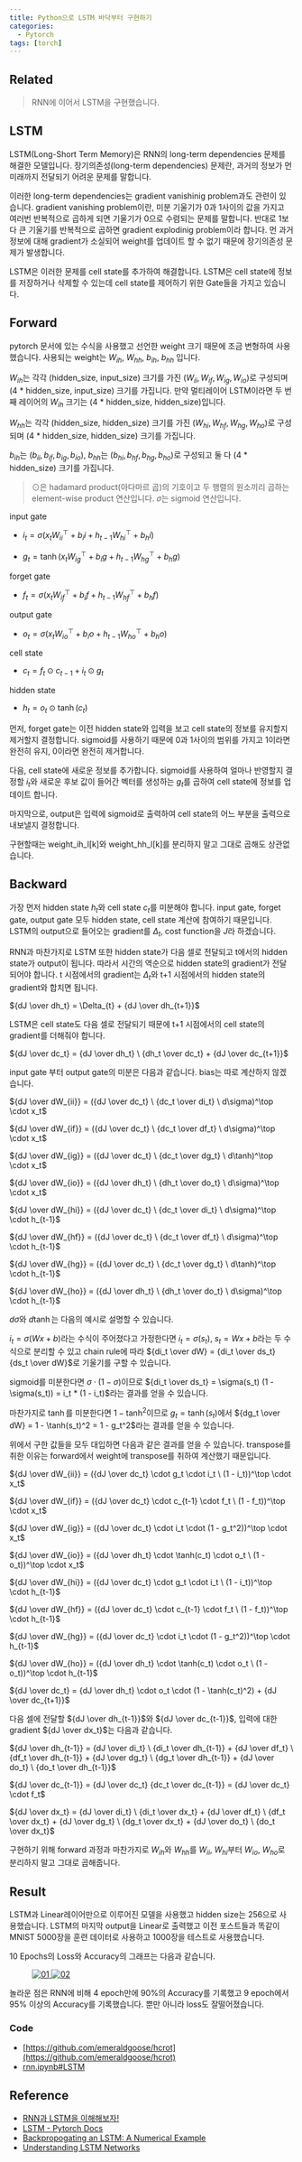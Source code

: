 ```yaml
---
title: Python으로 LSTM 바닥부터 구현하기
categories:
  - Pytorch
tags: [torch]
---
```

## Related
> RNN에 이어서 LSTM을 구현했습니다.

## LSTM
LSTM(Long-Short Term Memory)은 RNN의 long-term dependencies 문제를 해결한 모델입니다. 장기의존성(long-term dependencies) 문제란, 과거의 정보가 먼 미래까지 전달되기 어려운 문제를 말합니다. 

이러한 long-term dependencies는 gradient vanishinig problem과도 관련이 있습니다. gradient vanishing problem이란, 미분 기울기가 0과 1사이의 값을 가지고 여러번 반복적으로 곱하게 되면 기울기가 0으로 수렴되는 문제를 말합니다. 반대로 1보다 큰 기울기를 반복적으로 곱하면 gradient explodinig problem이라 합니다. 먼 과거 정보에 대해 gradient가 소실되어 weight를 업데이트 할 수 없기 때문에 장기의존성 문제가 발생합니다.

LSTM은 이러한 문제를 cell state를 추가하여 해결합니다. LSTM은 cell state에 정보를 저장하거나 삭제할 수 있는데 cell state를 제어하기 위한 Gate들을 가지고 있습니다.

## Forward
pytorch 문서에 있는 수식을 사용했고 선언한 weight 크기 때문에 조금 변형하여 사용했습니다. 사용되는 weight는 $W_{ih},\ W_{hh},\ b_{ih},\ b_{hh}$ 입니다.

$W_{ih}$는 각각 (hidden_size, input_size) 크기를 가진 ($W_{ii}, W_{if}, W_{ig}, W_{io}$)로 구성되며 (4 * hidden_size, input_size) 크기를 가집니다. 만약 멀티레이어 LSTM이라면 두 번째 레이어의 $W_{ih}$ 크기는 (4 * hidden_size, hidden_size)입니다.

$W_{hh}$는 각각 (hidden_size, hidden_size) 크기를 가진 ($W_{hi}, W_{hf}, W_{hg}, W_{ho}$)로 구성되며 (4 * hidden_size, hidden_size) 크기를 가집니다.

$b_{ih}$는 ($b_{ii}, b_{if}, b_{ig}, b_{io}$), $b_{hh}$는 ($b_{hi}, b_{hf}, b_{hg}, b_{ho}$)로 구성되고 둘 다 (4 * hidden_size) 크기를 가집니다. 

> $\odot$은 hadamard product(아다마르 곱)의 기호이고 두 행렬의 원소끼리 곱하는 element-wise product 연산입니다. $\sigma$는 sigmoid 연산입니다.

input gate 

- $i_t = \sigma(x_t W_{ii}^\top + b_ii + h_{t-1} W_{hi}^\top + b_hi)$

- $g_t = \tanh(x_t W_{ig}^\top + b_ig + h_{t-1} W_{hg}^\top + b_hg)$

forget gate 

- $f_t = \sigma(x_t W_{if}^\top + b_if + h_{t-1} W_{hf}^\top + b_hf)$

output gate 

- $o_t = \sigma(x_t W_{io}^\top + b_io + h_{t-1} W_{ho}^\top + b_ho)$

cell state 

- $c_t = f_t \odot c_{t-1} + i_t \odot g_t$

hidden state 

- $h_t = o_t \odot \tanh(c_t)$  

먼저, forget gate는 이전 hidden state와 입력을 보고 cell state의 정보를 유지할지 제거할지 결정합니다. sigmoid를 사용하기 때문에 0과 1사이의 범위를 가지고 1이라면 완전히 유지, 0이라면 완전히 제거합니다.

다음, cell state에 새로운 정보를 추가합니다. sigmoid를 사용하여 얼마나 반영할지 결정할 $i_t$와 새로운 후보 값이 들어간 벡터를 생성하는 $g_t$를 곱하여 cell state에 정보를 업데이트 합니다.

마지막으로, output은 입력에 sigmoid로 출력하여 cell state의 어느 부분을 출력으로 내보낼지 결정합니다.

<script src="https://gist.github.com/emeraldgoose/09c0a19d39acd7e8fbc740263a26c02e.js"></script>

구현할때는 weight_ih_l[k]와 weight_hh_l[k]를 분리하지 말고 그대로 곱해도 상관없습니다.

## Backward
가장 먼저 hidden state $h_t$와 cell state $c_t$를 미분해야 합니다. input gate, forget gate, output gate 모두 hidden state, cell state 계산에 참여하기 때문입니다. LSTM의 output으로 들어오는 gradient를 $\Delta_{t}$, cost function을 $J$라 하겠습니다.

RNN과 마찬가지로 LSTM 또한 hidden state가 다음 셀로 전달되고 t에서의 hidden state가 output이 됩니다. 따라서 시간의 역순으로 hidden state의 gradient가 전달되어야 합니다. t 시점에서의 gradient는 $\Delta_{t}$와 t+1 시점에서의 hidden state의 gradient와 합치면 됩니다.

${dJ \over dh_t} = \Delta_{t} + {dJ \over dh_{t+1}}$  

LSTM은 cell state도 다음 셀로 전달되기 때문에 t+1 시점에서의 cell state의 gradient를 더해줘야 합니다.

${dJ \over dc_t} = {dJ \over dh_t} \ {dh_t \over dc_t} + {dJ \over dc_{t+1}}$

input gate 부터 output gate의 미분은 다음과 같습니다. bias는 따로 계산하지 않겠습니다.  

${dJ \over dW_{ii}} = ({dJ \over dc_t} \ {dc_t \over di_t} \ d\sigma)^\top \cdot x_t$

${dJ \over dW_{if}} = ({dJ \over dc_t} \ {dc_t \over df_t} \ d\sigma)^\top \cdot x_t$  

${dJ \over dW_{ig}} = ({dJ \over dc_t} \ {dc_t \over dg_t} \ d\tanh)^\top \cdot x_t$  

${dJ \over dW_{io}} = ({dJ \over dh_t} \ {dh_t \over do_t} \ d\sigma)^\top \cdot x_t$  

${dJ \over dW_{hi}} = ({dJ \over dc_t} \ {dc_t \over di_t} \ d\sigma)^\top \cdot h_{t-1}$  

${dJ \over dW_{hf}} = ({dJ \over dc_t} \ {dc_t \over df_t} \ d\sigma)^\top \cdot h_{t-1}$  

${dJ \over dW_{hg}} = ({dJ \over dc_t} \ {dc_t \over dg_t} \ d\tanh)^\top \cdot h_{t-1}$  

${dJ \over dW_{ho}} = ({dJ \over dh_t} \ {dh_t \over do_t} \ d\sigma)^\top \cdot h_{t-1}$  

$d\sigma$와 $d\tanh$는 다음의 예시로 설명할 수 있습니다.

$i_t = \sigma(Wx+b)$라는 수식이 주어졌다고 가정한다면 $i_t = \sigma(s_t),\ s_t = Wx+b$라는 두 수식으로 분리할 수 있고 chain rule에 따라 ${di_t \over dW} = {di_t \over ds_t} {ds_t \over dW}$로 기울기를 구할 수 있습니다.

sigmoid를 미분한다면 $\sigma \cdot (1 - \sigma)$이므로 ${di_t \over ds_t} = \sigma(s_t) (1 - \sigma(s_t)) = i_t * (1 - i_t)$라는 결과를 얻을 수 있습니다. 

마찬가지로 $\tanh$를 미분한다면 $1 - \tanh^2$이므로 $g_t = \tanh(s_t)$에서 ${dg_t \over dW} = 1 - \tanh(s_t)^2 = 1 - g_t^2$라는 결과를 얻을 수 있습니다.

위에서 구한 값들을 모두 대입하면 다음과 같은 결과를 얻을 수 있습니다. transpose를 취한 이유는 forward에서 weight에 transpose를 취하여 계산했기 때문입니다.

${dJ \over dW_{ii}} = ({dJ \over dc_t} \cdot g_t \cdot i_t \ (1 - i_t))^\top \cdot x_t$

${dJ \over dW_{if}} = ({dJ \over dc_t} \cdot c_{t-1} \cdot f_t \ (1 - f_t))^\top \cdot x_t$  

${dJ \over dW_{ig}} = ({dJ \over dc_t} \cdot i_t \cdot (1 - g_t^2))^\top \cdot x_t$  

${dJ \over dW_{io}} = ({dJ \over dh_t} \cdot \tanh(c_t) \cdot o_t \ (1 - o_t))^\top \cdot x_t$  

${dJ \over dW_{hi}} = ({dJ \over dc_t} \cdot g_t \cdot i_t \ (1 - i_t))^\top  \cdot h_{t-1}$  

${dJ \over dW_{hf}} = ({dJ \over dc_t} \cdot c_{t-1} \cdot f_t \ (1 - f_t))^\top \cdot h_{t-1}$  

${dJ \over dW_{hg}} = ({dJ \over dc_t} \cdot i_t \cdot (1 - g_t^2))^\top \cdot h_{t-1}$  

${dJ \over dW_{ho}} = ({dJ \over dh_t} \cdot \tanh(c_t) \cdot o_t \ (1 - o_t))^\top \cdot h_{t-1}$  

${dJ \over dc_t} = {dJ \over dh_t} \cdot o_t \cdot (1 - \tanh(c_t)^2) + {dJ \over dc_{t+1}}$

다음 셀에 전달할 ${dJ \over dh_{t-1}}$와 ${dJ \over dc_{t-1}}$, 입력에 대한 gradient ${dJ \over dx_t}$는 다음과 같습니다.

${dJ \over dh_{t-1}} = {dJ \over di_t} \ {di_t \over dh_{t-1}} + {dJ \over df_t} \ {df_t \over dh_{t-1}} + {dJ \over dg_t} \ {dg_t \over dh_{t-1}} + {dJ \over do_t} \ {do_t \over dh_{t-1}}$

${dJ \over dc_{t-1}} = {dJ \over dc_t} {dc_t \over dc_{t-1}} = {dJ \over dc_t} \cdot f_t$

${dJ \over dx_t} = {dJ \over di_t} \ {di_t \over dx_t} + {dJ \over df_t} \ {df_t \over dx_t} + {dJ \over dg_t} \ {dg_t \over dx_t} + {dJ \over do_t} \ {do_t \over dx_t}$

구현하기 위해 forward 과정과 마찬가지로 $W_{ih}$와 $W_{hh}$를 $W_{ii}, \ W_{hi}$부터 $W_{io}, \ W_{ho}$로 분리하지 말고 그대로 곱해줍니다. 

<script src="https://gist.github.com/emeraldgoose/7214c6f3f48b2dd1cecd1887029ee6d5.js"></script>

## Result
LSTM과 Linear레이어만으로 이루어진 모델을 사용했고 hidden size는 256으로 사용했습니다. LSTM의 마지막 output을 Linear로 출력했고 이전 포스트들과 똑같이 MNIST 5000장을 훈련 데이터로 사용하고 1000장을 테스트로 사용했습니다.

<script src="https://gist.github.com/emeraldgoose/9d7422d7320ea5374ab8ffee4187af7b.js"></script>

10 Epochs의 Loss와 Accuracy의 그래프는 다음과 같습니다.

<figure class="half">
  <a href="https://lh3.googleusercontent.com/fife/ALs6j_FloVHtNMwJpyCKWsskBPUVJG_FbKbRqVfvhmI_akmPIwh80DWDSvX93prWrCeObbn7mtnkWibjMJA2h40xMaZwrf38woyJB810S3CfHdDe6C4JevyzmCERA0r20Eqxbyf4X9BT3STcj2n7kdTg4vaE_JLBmY1n51VC7yEKBw0MVXS2dYlB3jsve02qD2JP5IHUbJ3K1_-Zdx9yvq1yjMJVWV4vLs99p6T56MeNMTRNLoAP0fGieFb9bSV9Z7hwSF6_IvaNdGn4z6zjtXRTuAz1mtMkQP_E_g16xQNMiBcCn2eD0B-7kM3ENsJ4Nx9ymwswkPT_IZyJmAzxjf6RxlynXG2HTzmm4_v8Q8rNpOuetxyhkw4hJnXk8sNPs6X6mJLxQfrTuMUdUtwZFOkhnm2DOg1t6DLY_-4wl_vQvPCjVgzCJMbKp57kNwRu2RpMcBWl9chv2aBoXvIYxTfaGeStqTaVnzRx9UNEZvLJrKOPgA8XvZ1bzFIHrhtdfrhnv8yE0PVM-EAsoxJoLhEdbMykyNNOhMdG_mgh9NlMUDRfLgMmgOKZI2txKTwV6ZiI7wNhbtD3Jj4l6S4QD5kk3V3xnFXHYzGny_AHvqta9Moiqy6O2wQ2yBXJNMMFdNX-VVpRVAgfKvafhqrASH6YtGgVEBKIO1krJt34Ojn1bPSTllvfmLYWqx9YXRFUhvyNAAtRfJpBDmC1S3-5ZM63MMwZl-_E1c0u7dBrhCK4XuCqh8DmDQPzpDilGMVKoYJG1_A_YhcXeYki-ApJOr-LEnTtBd0sMNxu65skYFP67RZcZKG48ur6tz4tsSy_Civ1KWDgS2NDVhxRVf8-YW-dXFgsfPltVqGabpGMOssaxrmxz09rNRZtt7ScGIf3pDyUxDjxlK60XmnZpnhrmwlDcK558bKgleOEMUhiezzFqQLVhKgjIOSrm4t_vgVhVxE7mqALEUwB1xFAXGi-uEfZK_BaiIJzGPuyQtQURyPqmb_ccdP2kmTvIzYywZOmSsQha34klcufM4gH9t9O_9SCB1ZPnkpX7euGrLn-mmV2xcey1C0dx0ftHgz5t-YFhif-yYsRKZxLKxs71LPiW6zPEFO05zOR_nMFPPw5E5xx7emgcnQ1Bg4yXcIApwzYQQNP28RuWyfozFh5qiD7kbQUMPpRJ8lKg-I6Fm3_urlMRBls63_GT7LPjMg9LPBAgxKug10Oq13ZkYjSomDTwpIBIG0lxwr-pN21bMpDLWFWbxPdfyZjXJqSOdzRHiDGi0m-qDdQe4WqPGveebaqihv6BVpXQfyCVWucsMSKSCn8ejRHEHpIdnblcUcYSub6NpGju8qOFBfcDrAI3c60-dWdLR739QcX6C3xb7BlY6f5aNQrTvK2UQ_lpkahYqEj1jnVo-0rpO0JrkatXs2KMIbB6kn8-tPH7bYL_aNrLWgEhqNIMpgzY7MWFXwWo80zHqik8opdJ4a4j_5iWkll9BEsF3-M_bwAsWsHLa5cDpT1_Vs69OMn5p4iTBjB3ggn0NVeJCzv_U3Yh6PGwMiPgCaBvQh2Fuy339Xq-K9-zcvaAzuMnFxAAkjENU4sNMlTr7k1QJUXkj_SFnwrhxJfQ6rn2rYolDacl0bUOrX0Z99gqFaOobFLBg" data-lightbox="gallery">
    <img src="https://lh3.googleusercontent.com/fife/ALs6j_FloVHtNMwJpyCKWsskBPUVJG_FbKbRqVfvhmI_akmPIwh80DWDSvX93prWrCeObbn7mtnkWibjMJA2h40xMaZwrf38woyJB810S3CfHdDe6C4JevyzmCERA0r20Eqxbyf4X9BT3STcj2n7kdTg4vaE_JLBmY1n51VC7yEKBw0MVXS2dYlB3jsve02qD2JP5IHUbJ3K1_-Zdx9yvq1yjMJVWV4vLs99p6T56MeNMTRNLoAP0fGieFb9bSV9Z7hwSF6_IvaNdGn4z6zjtXRTuAz1mtMkQP_E_g16xQNMiBcCn2eD0B-7kM3ENsJ4Nx9ymwswkPT_IZyJmAzxjf6RxlynXG2HTzmm4_v8Q8rNpOuetxyhkw4hJnXk8sNPs6X6mJLxQfrTuMUdUtwZFOkhnm2DOg1t6DLY_-4wl_vQvPCjVgzCJMbKp57kNwRu2RpMcBWl9chv2aBoXvIYxTfaGeStqTaVnzRx9UNEZvLJrKOPgA8XvZ1bzFIHrhtdfrhnv8yE0PVM-EAsoxJoLhEdbMykyNNOhMdG_mgh9NlMUDRfLgMmgOKZI2txKTwV6ZiI7wNhbtD3Jj4l6S4QD5kk3V3xnFXHYzGny_AHvqta9Moiqy6O2wQ2yBXJNMMFdNX-VVpRVAgfKvafhqrASH6YtGgVEBKIO1krJt34Ojn1bPSTllvfmLYWqx9YXRFUhvyNAAtRfJpBDmC1S3-5ZM63MMwZl-_E1c0u7dBrhCK4XuCqh8DmDQPzpDilGMVKoYJG1_A_YhcXeYki-ApJOr-LEnTtBd0sMNxu65skYFP67RZcZKG48ur6tz4tsSy_Civ1KWDgS2NDVhxRVf8-YW-dXFgsfPltVqGabpGMOssaxrmxz09rNRZtt7ScGIf3pDyUxDjxlK60XmnZpnhrmwlDcK558bKgleOEMUhiezzFqQLVhKgjIOSrm4t_vgVhVxE7mqALEUwB1xFAXGi-uEfZK_BaiIJzGPuyQtQURyPqmb_ccdP2kmTvIzYywZOmSsQha34klcufM4gH9t9O_9SCB1ZPnkpX7euGrLn-mmV2xcey1C0dx0ftHgz5t-YFhif-yYsRKZxLKxs71LPiW6zPEFO05zOR_nMFPPw5E5xx7emgcnQ1Bg4yXcIApwzYQQNP28RuWyfozFh5qiD7kbQUMPpRJ8lKg-I6Fm3_urlMRBls63_GT7LPjMg9LPBAgxKug10Oq13ZkYjSomDTwpIBIG0lxwr-pN21bMpDLWFWbxPdfyZjXJqSOdzRHiDGi0m-qDdQe4WqPGveebaqihv6BVpXQfyCVWucsMSKSCn8ejRHEHpIdnblcUcYSub6NpGju8qOFBfcDrAI3c60-dWdLR739QcX6C3xb7BlY6f5aNQrTvK2UQ_lpkahYqEj1jnVo-0rpO0JrkatXs2KMIbB6kn8-tPH7bYL_aNrLWgEhqNIMpgzY7MWFXwWo80zHqik8opdJ4a4j_5iWkll9BEsF3-M_bwAsWsHLa5cDpT1_Vs69OMn5p4iTBjB3ggn0NVeJCzv_U3Yh6PGwMiPgCaBvQh2Fuy339Xq-K9-zcvaAzuMnFxAAkjENU4sNMlTr7k1QJUXkj_SFnwrhxJfQ6rn2rYolDacl0bUOrX0Z99gqFaOobFLBg" alt="01">
  </a>
  <a href="https://lh3.googleusercontent.com/fife/ALs6j_Ef5Ule5JbX5AVEbamkI6YX3BRuQVnnR4ETBlP13MioXVhA6esG2L2KlsaT5K3xrsfY8FtQ74lUGmjFF5-xTMGkp2LaqPZWbrSovXPvLVHWXeskzpZJ5c-YzCnmZuqcRIEdXHwR3jrlJdAMK2abEAcno1Zlvyrel27kX2gBjS8mkELP_85-8M4Bp9vbgC8eA4n5_z9w5MMuukLHf9UW3w8KJEdu1wKkJ-BTXugz2ti-fGOvoGQDIgU3xpphNefems7pPJQfUKQR9q7892L5Eyl-EZNFZpMadgZzR5fNlQkNUndYRF2BJnUAqNpRiP3Dzj9SiASzzqy2bUOp3e1uribRNcvsFBwVMuqvmEL5IHHIxYQ-TOUu0yiuP7E7Unf8LvwviIkLyWKD_odgo8VjdnoMoOzO_12nbk5BSk5K8X2_u4oMiaMJ5Vvp-o9Rf_ZUZkptnveXgDGJeLeUlMPfwHqLNw-vAyWlfYnGzMS_jxqoM_SYsRD1OQPyJHltj7zlU3GrDA0sLK4eIxicDRzstKpBM0mAQXvsdNwHeCceMPwY1LFLMVqwsrr9q7cdUTej6faVaSL1Y8np_oMREPyADUUHb8kETeQtsYb3iatSmt0SAqm8T9thxSAXUHy3JiphUYQP9IuZVRM90GODeWaMFTm9cgY4mryK_HD6YnwiP6LCelXxoCXVanx1cZP9IzbG15-FyTqu2OAmvdeaeBPiOWyXxNObVJApnunOv-_4UIvBOJLjwZeVGylj96mU5IFvvH2QGh9_ZM_beWqINt2UlVSKd4Xx8bjwGnGaP3wTdULzG3HDzW4vDhRkR_bwD7wcqclufwCywWgIFr8f0ZaQY-HhcXROvCzgW6lQjwD1fcrjSk811sVNGKIrSWLytopzaRIw2sQO2oTgADKIzzAKjN0Ef2ygJfNM6x1VV2RcgXHWX0vic0mggKj9VuxqTzKab3gG28JNXrCgJMuhZx5VUPbfpONShI48zSUQaXNzhe2X_-N7mLfl1S8LVtpSPGuxjUki3R_3e7qyF2CNVmDMm9FhHs5VZt8CaBLR659-3gVWw7AJ1J1bBH6jIPck2TUaqTG6Y5omeMW9Ac838_c0ogb3icHi-8Ro9dJ2RZoqqxRA2ow49f8slTptebXA7kv7CTyomgoadUGyRiTPNARc0qs--j5wfaFSSfoCn0WJBPZwHO0N0UUYFlGHVnXPimFbKxfBEBtgAIzOzPmaZ4bB8kiizP7--q21yQiIEVA6IH-p2mXTGC9YXYlYj3eXekBzB23C4fPZr0_isNJJpZdGmft3oX_9r6hSBag7wPmo-zklPNrLi0dHxtqoyL0RVMQ65X8SKM_eEpU66Q3KFJy4pBAwRgB6fUnP1T1AWCLu0-tnqpWXuRcvp0P5fSuT3s1IGzIvXMrbTwlOLMSR5eJtSdvFRnq23NpDz-tcF2khZsiGL24Y-sNt4Q73jEjrHSyyCjLKPVtbAWfPmKGxcS_TBQ7LaIHPLm-OphalgqrJs4POcHca18xH6nSnLpxE5Nr0bl1Fzb75rUThkZZcjGnYAqX5iJJpvHDxCUCx-8j2h2y5KoADc-8U61iac20Ty8AKAnpgny4AlWZJH0Z8BH5w7XVugaMyw_f70AUDuzRdas6aVafznw" data-lightbox="gallery">
    <img src="https://lh3.googleusercontent.com/fife/ALs6j_Ef5Ule5JbX5AVEbamkI6YX3BRuQVnnR4ETBlP13MioXVhA6esG2L2KlsaT5K3xrsfY8FtQ74lUGmjFF5-xTMGkp2LaqPZWbrSovXPvLVHWXeskzpZJ5c-YzCnmZuqcRIEdXHwR3jrlJdAMK2abEAcno1Zlvyrel27kX2gBjS8mkELP_85-8M4Bp9vbgC8eA4n5_z9w5MMuukLHf9UW3w8KJEdu1wKkJ-BTXugz2ti-fGOvoGQDIgU3xpphNefems7pPJQfUKQR9q7892L5Eyl-EZNFZpMadgZzR5fNlQkNUndYRF2BJnUAqNpRiP3Dzj9SiASzzqy2bUOp3e1uribRNcvsFBwVMuqvmEL5IHHIxYQ-TOUu0yiuP7E7Unf8LvwviIkLyWKD_odgo8VjdnoMoOzO_12nbk5BSk5K8X2_u4oMiaMJ5Vvp-o9Rf_ZUZkptnveXgDGJeLeUlMPfwHqLNw-vAyWlfYnGzMS_jxqoM_SYsRD1OQPyJHltj7zlU3GrDA0sLK4eIxicDRzstKpBM0mAQXvsdNwHeCceMPwY1LFLMVqwsrr9q7cdUTej6faVaSL1Y8np_oMREPyADUUHb8kETeQtsYb3iatSmt0SAqm8T9thxSAXUHy3JiphUYQP9IuZVRM90GODeWaMFTm9cgY4mryK_HD6YnwiP6LCelXxoCXVanx1cZP9IzbG15-FyTqu2OAmvdeaeBPiOWyXxNObVJApnunOv-_4UIvBOJLjwZeVGylj96mU5IFvvH2QGh9_ZM_beWqINt2UlVSKd4Xx8bjwGnGaP3wTdULzG3HDzW4vDhRkR_bwD7wcqclufwCywWgIFr8f0ZaQY-HhcXROvCzgW6lQjwD1fcrjSk811sVNGKIrSWLytopzaRIw2sQO2oTgADKIzzAKjN0Ef2ygJfNM6x1VV2RcgXHWX0vic0mggKj9VuxqTzKab3gG28JNXrCgJMuhZx5VUPbfpONShI48zSUQaXNzhe2X_-N7mLfl1S8LVtpSPGuxjUki3R_3e7qyF2CNVmDMm9FhHs5VZt8CaBLR659-3gVWw7AJ1J1bBH6jIPck2TUaqTG6Y5omeMW9Ac838_c0ogb3icHi-8Ro9dJ2RZoqqxRA2ow49f8slTptebXA7kv7CTyomgoadUGyRiTPNARc0qs--j5wfaFSSfoCn0WJBPZwHO0N0UUYFlGHVnXPimFbKxfBEBtgAIzOzPmaZ4bB8kiizP7--q21yQiIEVA6IH-p2mXTGC9YXYlYj3eXekBzB23C4fPZr0_isNJJpZdGmft3oX_9r6hSBag7wPmo-zklPNrLi0dHxtqoyL0RVMQ65X8SKM_eEpU66Q3KFJy4pBAwRgB6fUnP1T1AWCLu0-tnqpWXuRcvp0P5fSuT3s1IGzIvXMrbTwlOLMSR5eJtSdvFRnq23NpDz-tcF2khZsiGL24Y-sNt4Q73jEjrHSyyCjLKPVtbAWfPmKGxcS_TBQ7LaIHPLm-OphalgqrJs4POcHca18xH6nSnLpxE5Nr0bl1Fzb75rUThkZZcjGnYAqX5iJJpvHDxCUCx-8j2h2y5KoADc-8U61iac20Ty8AKAnpgny4AlWZJH0Z8BH5w7XVugaMyw_f70AUDuzRdas6aVafznw" alt="02">
  </a>
</figure>

놀라운 점은 RNN에 비해 4 epoch만에 90%의 Accuracy를 기록했고 9 epoch에서 95% 이상의 Accuracy를 기록했습니다. 뿐만 아니라 loss도 잘떨어졌습니다. 

### Code
- [https://github.com/emeraldgoose/hcrot](https://github.com/emeraldgoose/hcrot)
- [rnn.ipynb#LSTM](https://github.com/emeraldgoose/hcrot/blob/master/notebooks/rnn.ipynb)

## Reference
- [RNN과 LSTM을 이해해보자!](https://ratsgo.github.io/natural%20language%20processing/2017/03/09/rnnlstm/)
- [LSTM - Pytorch Docs](https://pytorch.org/docs/stable/generated/torch.nn.LSTM.html)
- [Backpropogating an LSTM: A Numerical Example](https://medium.com/@aidangomez/let-s-do-this-f9b699de31d9)
- [Understanding LSTM Networks](http://colah.github.io/posts/2015-08-Understanding-LSTMs/)